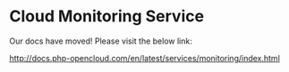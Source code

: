 # Cloud Monitoring Service

Our docs have moved! Please visit the below link:

http://docs.php-opencloud.com/en/latest/services/monitoring/index.html
